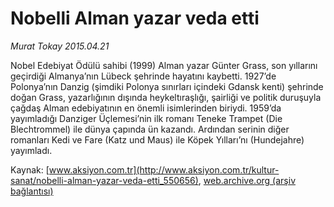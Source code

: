 # Nobelli Alman yazar veda etti

*Murat Tokay 2015.04.21*

<div class="pNewsDetailMainContent" itemprop="articleBody">
 <p>
  Nobel Edebiyat Ödülü sahibi (1999) Alman yazar Günter Grass, son yıllarını geçirdiği Almanya’nın Lübeck şehrinde hayatını kaybetti. 1927’de Polonya’nın Danzig (şimdiki Polonya sınırları içindeki Gdansk kenti) şehrinde doğan Grass, yazarlığının dışında heykeltıraşlığı, şairliği ve politik duruşuyla çağdaş Alman edebiyatının en önemli isimlerinden biriydi. 1959’da yayımladığı Danziger Üçlemesi’nin ilk romanı Teneke Trampet (Die Blechtrommel) ile dünya çapında ün kazandı. Ardından serinin diğer romanları Kedi ve Fare (Katz und Maus) ile Köpek Yılları’nı (Hundejahre) yayımladı.
 </p>
</div>


Kaynak: [www.aksiyon.com.tr](http://www.aksiyon.com.tr/kultur-sanat/nobelli-alman-yazar-veda-etti_550656), [web.archive.org (arşiv bağlantısı)](http://web.archive.org/web/20150801124518/http://www.aksiyon.com.tr/kultur-sanat/nobelli-alman-yazar-veda-etti_550656)
